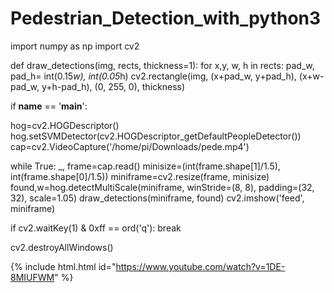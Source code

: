 # Pedestrian_Detection_with_python3
import numpy as np
import cv2

def draw_detections(img, rects, thickness=1):
 for x,y, w, h in rects:
  pad_w, pad_h= int(0.15*w), int(0.05*h)
  cv2.rectangle(img, (x+pad_w, y+pad_h), (x+w-pad_w, y+h-pad_h), (0, 255, 0), thickness)

if __name__ == '__main__':

 hog=cv2.HOGDescriptor()
 hog.setSVMDetector(cv2.HOGDescriptor_getDefaultPeopleDetector())
 cap=cv2.VideoCapture('/home/pi/Downloads/pede.mp4') 

 while True:
   _, frame=cap.read()
   minisize=(int(frame.shape[1]/1.5), int(frame.shape[0]/1.5))
   miniframe=cv2.resize(frame, minisize)
   found,w=hog.detectMultiScale(miniframe, winStride=(8, 8), padding=(32, 32), scale=1.05)
   draw_detections(miniframe, found)
   cv2.imshow('feed', miniframe)

   if cv2.waitKey(1) & 0xff == ord('q'):
    break

 cv2.destroyAllWindows()


  {% include html.html id="https://www.youtube.com/watch?v=1DE-8MIUFWM" %}  
